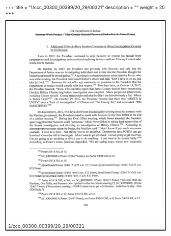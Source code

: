 +++
title = "1/ccc_00300_00399/20_29/00321"
description = ""
weight = 20
+++

<table style="border:2px solid black;max-width:800px;max-height:800px;" 
><tr><td>
<img class="center-fit-jpg"
src="/jpg_/jpg_mueller_report_searchable_321.jpg">
1/ccc_00300_00399/20_29/00321
</img></td></tr></table>
